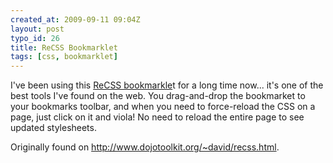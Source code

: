 ```yaml
--- 
created_at: 2009-09-11 09:04Z
layout: post
typo_id: 26
title: ReCSS Bookmarklet
tags: [css, bookmarklet]
---
```

<p>I've been using this <a href="javascript:void(function(){var%20i,a,s;a=document.getElementsByTagName('link');for(i=0;i<a.length;i++){s=a[i];if(s.rel.toLowerCase().indexOf('stylesheet')>=0&&s.href)%20{var%20h=s.href.replace(/(&|%5C?)forceReload=\d+/,'');s.href=h+(h.indexOf('?')>=0?'&':'?')+'forceReload='+(new%20Date().valueOf())}}})();">ReCSS bookmarkle</a>t for a long time now... it's one of the best tools I've found on the web. You drag-and-drop the bookmarket to your bookmarks toolbar, and when you need to force-reload the CSS on a page, just click on it and viola! No need to reload the entire page to see updated stylesheets.</p>
<p>Originally found on <a href="http://www.dojotoolkit.org/~david/recss.html">http://www.dojotoolkit.org/~david/recss.html</a>.</p>
